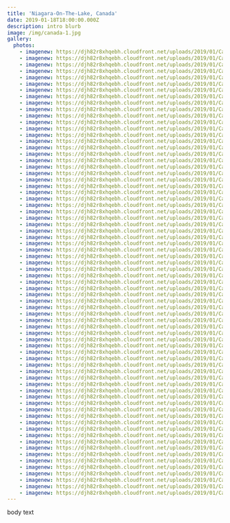```yaml
---
title: 'Niagara-On-The-Lake, Canada'
date: 2019-01-18T18:00:00.000Z
description: intro blurb
image: /img/canada-1.jpg
gallery:
  photos:
    - imagenew: https://djh82r8xhqebh.cloudfront.net/uploads/2019/01/Canada/Canada-1.jpg
    - imagenew: https://djh82r8xhqebh.cloudfront.net/uploads/2019/01/Canada/Canada-2.jpg
    - imagenew: https://djh82r8xhqebh.cloudfront.net/uploads/2019/01/Canada/Canada-3.jpg
    - imagenew: https://djh82r8xhqebh.cloudfront.net/uploads/2019/01/Canada/Canada-4.jpg
    - imagenew: https://djh82r8xhqebh.cloudfront.net/uploads/2019/01/Canada/Canada-5.jpg
    - imagenew: https://djh82r8xhqebh.cloudfront.net/uploads/2019/01/Canada/Canada-6.jpg
    - imagenew: https://djh82r8xhqebh.cloudfront.net/uploads/2019/01/Canada/Canada-7.jpg
    - imagenew: https://djh82r8xhqebh.cloudfront.net/uploads/2019/01/Canada/Canada-8.jpg
    - imagenew: https://djh82r8xhqebh.cloudfront.net/uploads/2019/01/Canada/Canada-9.jpg
    - imagenew: https://djh82r8xhqebh.cloudfront.net/uploads/2019/01/Canada/Canada-10.jpg
    - imagenew: https://djh82r8xhqebh.cloudfront.net/uploads/2019/01/Canada/Canada-11.jpg
    - imagenew: https://djh82r8xhqebh.cloudfront.net/uploads/2019/01/Canada/Canada-12.jpg
    - imagenew: https://djh82r8xhqebh.cloudfront.net/uploads/2019/01/Canada/Canada-13.jpg
    - imagenew: https://djh82r8xhqebh.cloudfront.net/uploads/2019/01/Canada/Canada-14.jpg
    - imagenew: https://djh82r8xhqebh.cloudfront.net/uploads/2019/01/Canada/Canada-15.jpg
    - imagenew: https://djh82r8xhqebh.cloudfront.net/uploads/2019/01/Canada/Canada-16.jpg
    - imagenew: https://djh82r8xhqebh.cloudfront.net/uploads/2019/01/Canada/Canada-17.jpg
    - imagenew: https://djh82r8xhqebh.cloudfront.net/uploads/2019/01/Canada/Canada-18.jpg
    - imagenew: https://djh82r8xhqebh.cloudfront.net/uploads/2019/01/Canada/Canada-19.jpg
    - imagenew: https://djh82r8xhqebh.cloudfront.net/uploads/2019/01/Canada/Canada-20.jpg
    - imagenew: https://djh82r8xhqebh.cloudfront.net/uploads/2019/01/Canada/Canada-21.jpg
    - imagenew: https://djh82r8xhqebh.cloudfront.net/uploads/2019/01/Canada/Canada-22.jpg
    - imagenew: https://djh82r8xhqebh.cloudfront.net/uploads/2019/01/Canada/Canada-23.jpg
    - imagenew: https://djh82r8xhqebh.cloudfront.net/uploads/2019/01/Canada/Canada-24.jpg
    - imagenew: https://djh82r8xhqebh.cloudfront.net/uploads/2019/01/Canada/Canada-25.jpg
    - imagenew: https://djh82r8xhqebh.cloudfront.net/uploads/2019/01/Canada/Canada-26.jpg
    - imagenew: https://djh82r8xhqebh.cloudfront.net/uploads/2019/01/Canada/Canada-27.jpg
    - imagenew: https://djh82r8xhqebh.cloudfront.net/uploads/2019/01/Canada/Canada-28.jpg
    - imagenew: https://djh82r8xhqebh.cloudfront.net/uploads/2019/01/Canada/Canada-29.jpg
    - imagenew: https://djh82r8xhqebh.cloudfront.net/uploads/2019/01/Canada/Canada-30.jpg
    - imagenew: https://djh82r8xhqebh.cloudfront.net/uploads/2019/01/Canada/Canada-31.jpg
    - imagenew: https://djh82r8xhqebh.cloudfront.net/uploads/2019/01/Canada/Canada-32.jpg
    - imagenew: https://djh82r8xhqebh.cloudfront.net/uploads/2019/01/Canada/Canada-33.jpg
    - imagenew: https://djh82r8xhqebh.cloudfront.net/uploads/2019/01/Canada/Canada-34.jpg
    - imagenew: https://djh82r8xhqebh.cloudfront.net/uploads/2019/01/Canada/Canada-35.jpg
    - imagenew: https://djh82r8xhqebh.cloudfront.net/uploads/2019/01/Canada/Canada-36.jpg
    - imagenew: https://djh82r8xhqebh.cloudfront.net/uploads/2019/01/Canada/Canada-37.jpg
    - imagenew: https://djh82r8xhqebh.cloudfront.net/uploads/2019/01/Canada/Canada-38.jpg
    - imagenew: https://djh82r8xhqebh.cloudfront.net/uploads/2019/01/Canada/Canada-39.jpg
    - imagenew: https://djh82r8xhqebh.cloudfront.net/uploads/2019/01/Canada/Canada-40.jpg
    - imagenew: https://djh82r8xhqebh.cloudfront.net/uploads/2019/01/Canada/Canada-41.jpg
    - imagenew: https://djh82r8xhqebh.cloudfront.net/uploads/2019/01/Canada/Canada-42.jpg
    - imagenew: https://djh82r8xhqebh.cloudfront.net/uploads/2019/01/Canada/Canada-43.jpg
    - imagenew: https://djh82r8xhqebh.cloudfront.net/uploads/2019/01/Canada/Canada-44.jpg
    - imagenew: https://djh82r8xhqebh.cloudfront.net/uploads/2019/01/Canada/Canada-45.jpg
    - imagenew: https://djh82r8xhqebh.cloudfront.net/uploads/2019/01/Canada/Canada-46.jpg
    - imagenew: https://djh82r8xhqebh.cloudfront.net/uploads/2019/01/Canada/Canada-47.jpg
    - imagenew: https://djh82r8xhqebh.cloudfront.net/uploads/2019/01/Canada/Canada-48.jpg
    - imagenew: https://djh82r8xhqebh.cloudfront.net/uploads/2019/01/Canada/Canada-49.jpg
    - imagenew: https://djh82r8xhqebh.cloudfront.net/uploads/2019/01/Canada/Canada-50.jpg
    - imagenew: https://djh82r8xhqebh.cloudfront.net/uploads/2019/01/Canada/Canada-51.jpg
    - imagenew: https://djh82r8xhqebh.cloudfront.net/uploads/2019/01/Canada/Canada-52.jpg
    - imagenew: https://djh82r8xhqebh.cloudfront.net/uploads/2019/01/Canada/Canada-53.jpg
    - imagenew: https://djh82r8xhqebh.cloudfront.net/uploads/2019/01/Canada/Canada-54.jpg
    - imagenew: https://djh82r8xhqebh.cloudfront.net/uploads/2019/01/Canada/Canada-55.jpg
    - imagenew: https://djh82r8xhqebh.cloudfront.net/uploads/2019/01/Canada/Canada-56.jpg
    - imagenew: https://djh82r8xhqebh.cloudfront.net/uploads/2019/01/Canada/Canada-57.jpg
    - imagenew: https://djh82r8xhqebh.cloudfront.net/uploads/2019/01/Canada/Canada-58.jpg
    - imagenew: https://djh82r8xhqebh.cloudfront.net/uploads/2019/01/Canada/Canada-59.jpg
    - imagenew: https://djh82r8xhqebh.cloudfront.net/uploads/2019/01/Canada/Canada-60.jpg
    - imagenew: https://djh82r8xhqebh.cloudfront.net/uploads/2019/01/Canada/Canada-61.jpg
    - imagenew: https://djh82r8xhqebh.cloudfront.net/uploads/2019/01/Canada/Canada-62.jpg
    - imagenew: https://djh82r8xhqebh.cloudfront.net/uploads/2019/01/Canada/Canada-63.jpg
    - imagenew: https://djh82r8xhqebh.cloudfront.net/uploads/2019/01/Canada/Canada-64.jpg
    - imagenew: https://djh82r8xhqebh.cloudfront.net/uploads/2019/01/Canada/Canada-65.jpg
    - imagenew: https://djh82r8xhqebh.cloudfront.net/uploads/2019/01/Canada/Canada-66.jpg
    - imagenew: https://djh82r8xhqebh.cloudfront.net/uploads/2019/01/Canada/Canada-67.jpg
    - imagenew: https://djh82r8xhqebh.cloudfront.net/uploads/2019/01/Canada/Canada-68.jpg
    - imagenew: https://djh82r8xhqebh.cloudfront.net/uploads/2019/01/Canada/Canada-69.jpg
    - imagenew: https://djh82r8xhqebh.cloudfront.net/uploads/2019/01/Canada/Canada-70.jpg
---
```

body text
